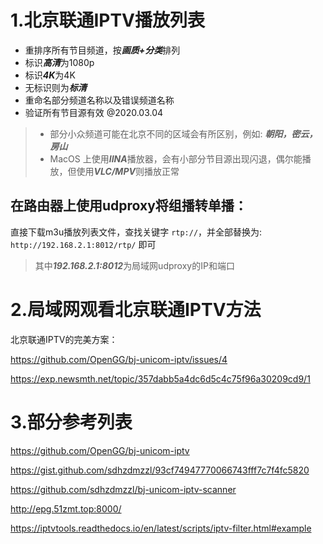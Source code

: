# 1.北京联通IPTV播放列表
* 重排序所有节目频道，按***画质+分类***排列
* 标识***高清***为1080p
* 标识***4K***为4K
* 无标识则为***标清***
* 重命名部分频道名称以及错误频道名称
* 验证所有节目源有效 @2020.03.04

> - 部分小众频道可能在北京不同的区域会有所区别，例如:  ***朝阳，密云，房山***
> - MacOS 上使用***IINA***播放器，会有小部分节目源出现闪退，偶尔能播放，但使用***VLC/MPV***则播放正常

## 在路由器上使用udproxy将组播转单播：
直接下载m3u播放列表文件，查找关键字 `rtp://`，并全部替换为: `http://192.168.2.1:8012/rtp/` 即可
>其中***192.168.2.1:8012***为局域网udproxy的IP和端口

# 2.局域网观看北京联通IPTV方法
北京联通IPTV的完美方案：

https://github.com/OpenGG/bj-unicom-iptv/issues/4

https://exp.newsmth.net/topic/357dabb5a4dc6d5c4c75f96a30209cd9/1

# 3.部分参考列表

https://github.com/OpenGG/bj-unicom-iptv

https://gist.github.com/sdhzdmzzl/93cf74947770066743fff7c7f4fc5820   

https://github.com/sdhzdmzzl/bj-unicom-iptv-scanner

http://epg.51zmt.top:8000/

https://iptvtools.readthedocs.io/en/latest/scripts/iptv-filter.html#example

